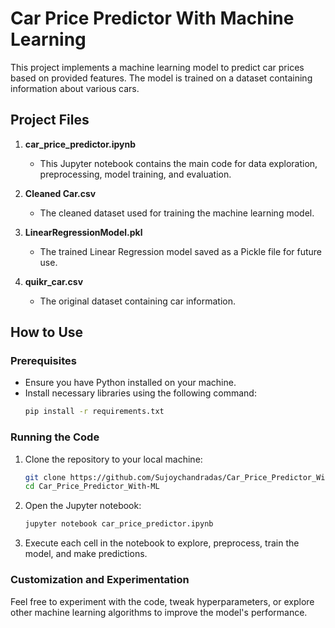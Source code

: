 # Car Price Predictor With Machine Learning

This project implements a machine learning model to predict car prices based on provided features. The model is trained on a dataset containing information about various cars.

## Project Files

1. **car_price_predictor.ipynb**
   - This Jupyter notebook contains the main code for data exploration, preprocessing, model training, and evaluation.

2. **Cleaned Car.csv**
   - The cleaned dataset used for training the machine learning model.

3. **LinearRegressionModel.pkl**
   - The trained Linear Regression model saved as a Pickle file for future use.

4. **quikr_car.csv**
   - The original dataset containing car information.

## How to Use

### Prerequisites
- Ensure you have Python installed on your machine.
- Install necessary libraries using the following command:
  ```bash
  pip install -r requirements.txt
  
### Running the Code
1. Clone the repository to your local machine:
    ```bash
    git clone https://github.com/Sujoychandradas/Car_Price_Predictor_With-ML.git
    cd Car_Price_Predictor_With-ML

2. Open the Jupyter notebook:
      ```bash
   jupyter notebook car_price_predictor.ipynb
3. Execute each cell in the notebook to explore, preprocess, train the model, and make predictions.

### Customization and Experimentation
Feel free to experiment with the code, tweak hyperparameters, or explore other machine learning algorithms to improve the model's performance.

